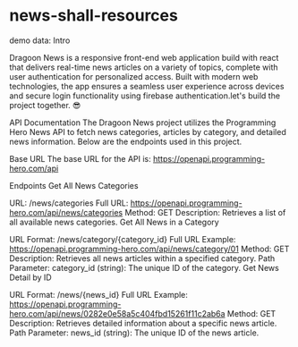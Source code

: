 # news-shall-resources

demo data: 
Intro  

Dragoon News is a responsive front-end web application build with react that delivers real-time news articles on a variety of topics, complete with user authentication for personalized access. Built with modern web technologies, the app ensures a seamless user experience across devices and secure login functionality using firebase authentication.let's build the project together. 😎

API Documentation
The Dragoon News project utilizes the Programming Hero News API to fetch news categories, articles by category, and detailed news information. Below are the endpoints used in this project.

Base URL
The base URL for the API is: https://openapi.programming-hero.com/api

Endpoints
Get All News Categories

URL: /news/categories
Full URL: https://openapi.programming-hero.com/api/news/categories
Method: GET
Description: Retrieves a list of all available news categories.
Get All News in a Category

URL Format: /news/category/{category_id}
Full URL Example: https://openapi.programming-hero.com/api/news/category/01
Method: GET
Description: Retrieves all news articles within a specified category.
Path Parameter:
category_id (string): The unique ID of the category.
Get News Detail by ID

URL Format: /news/{news_id}
Full URL Example: https://openapi.programming-hero.com/api/news/0282e0e58a5c404fbd15261f11c2ab6a
Method: GET
Description: Retrieves detailed information about a specific news article.
Path Parameter:
news_id (string): The unique ID of the news article.
